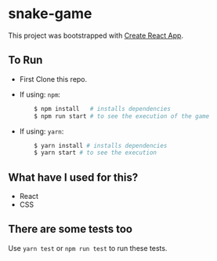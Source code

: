 # snake-game

This project was bootstrapped with [Create React App](https://github.com/facebook/create-react-app).

## To Run

- First Clone this repo.

- If using:
  `npm`:

  ```bash
      $ npm install   # installs dependencies
      $ npm run start # to see the execution of the game
  ```

- If using:
  `yarn`:
  ```bash
      $ yarn install # installs dependencies
      $ yarn start # to see the execution
  ```

## What have I used for this?

- React
- CSS

## There are some tests too

Use `yarn test` or `npm run test` to run these tests.

